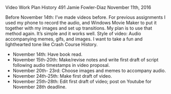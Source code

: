 Video Work Plan
History 491
Jamie Fowler-Diaz
November 11th, 2016

Before November 14th: I’ve made videos before. For previous assignments I used my phone to record the audio, and Windows Movie Maker to put it together with my images and set up transitions. My plan is to use that method again. It’s simple and it works well.
Style of video: Audio accompanying memes, gifs, and images. I want to take a fun and lighthearted tone like Crash Course History.

* November 14th: Have book read.
* November 15th-20th: Make/revise notes and write first draft of script following audio timestamps in video proposal.
* November 20th- 23rd: Choose images and memes to accompany audio.
* November 24th-25th: Make first draft of video.
* November 25th-28th: Edit first draft of video; post on Youtube for November 28th deadline.
